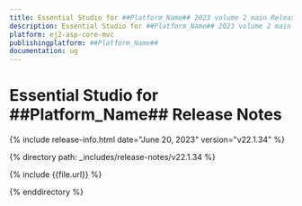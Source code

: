```yaml
---
title: Essential Studio for ##Platform_Name## 2023 volume 2 main Release Release Notes  
description: Essential Studio for ##Platform_Name## 2023 volume 2 main Release Release Notes  
platform: ej2-asp-core-mvc
publishingplatform: ##Platform_Name##
documentation: ug
---
```


# Essential Studio for ##Platform_Name##  Release Notes  

{% include release-info.html date="June 20, 2023"  version="v22.1.34" %} 

{% directory path: _includes/release-notes/v22.1.34 %}

{% include {{file.url}} %}

{% enddirectory %}

